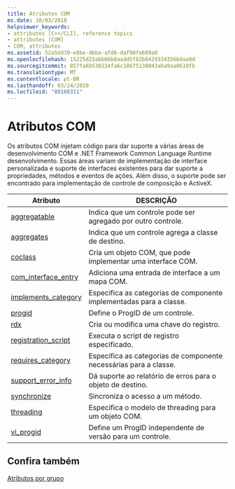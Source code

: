 ```yaml
---
title: Atributos COM
ms.date: 10/03/2018
helpviewer_keywords:
- attributes [C++/CLI], reference topics
- attributes [COM]
- COM, attributes
ms.assetid: 52a5dd70-e8be-4bba-afd6-daf90fe689a0
ms.openlocfilehash: 15225d23abb66b8aadd5f82b8429334356bdaa8d
ms.sourcegitcommit: 857fa6b530224fa6c18675138043aba9aa0619fb
ms.translationtype: MT
ms.contentlocale: pt-BR
ms.lasthandoff: 03/24/2020
ms.locfileid: "80168311"
---
```

# <a name="com-attributes"></a>Atributos COM

Os atributos COM injetam código para dar suporte a várias áreas de desenvolvimento COM e .NET Framework Common Language Runtime desenvolvimento. Essas áreas variam de implementação de interface personalizada e suporte de interfaces existentes para dar suporte a propriedades, métodos e eventos de ações. Além disso, o suporte pode ser encontrado para implementação de controle de composição e ActiveX.

|Atributo|DESCRIÇÃO|
|---------------|-----------------|
|[aggregatable](aggregatable.md)|Indica que um controle pode ser agregado por outro controle.|
|[aggregates](aggregates.md)|Indica que um controle agrega a classe de destino.|
|[coclass](coclass.md)|Cria um objeto COM, que pode implementar uma interface COM.|
|[com_interface_entry](com-interface-entry-cpp.md)|Adiciona uma entrada de interface a um mapa COM.|
|[implements_category](implements-category.md)|Especifica as categorias de componente implementadas para a classe.|
|[progid](progid.md)|Define o ProgID de um controle.|
|[rdx](rdx.md)|Cria ou modifica uma chave do registro.|
|[registration_script](registration-script.md)|Executa o script de registro especificado.|
|[requires_category](requires-category.md)|Especifica as categorias de componente necessárias para a classe.|
|[support_error_info](support-error-info.md)|Dá suporte ao relatório de erros para o objeto de destino.|
|[synchronize](synchronize.md)|Sincroniza o acesso a um método.|
|[threading](threading-cpp.md)|Especifica o modelo de threading para um objeto COM.|
|[vi_progid](vi-progid.md)|Define um ProgID independente de versão para um controle.|

## <a name="see-also"></a>Confira também

[Atributos por grupo](attributes-by-group.md)
